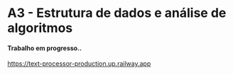 # A3 - Estrutura de dados e análise de algoritmos

#### Trabalho em progresso.. 

https://text-processor-production.up.railway.app
